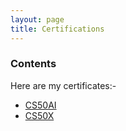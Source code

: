 ```yaml
---
layout: page
title: Certifications
---
```


### Contents

<p>Here are my certificates:-</p>

- [CS50AI](/files/CS50AI.pdf)
- [CS50X](/files/CS50X.pdf)
